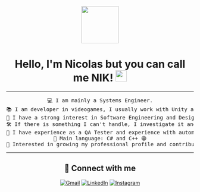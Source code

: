 <div align="center">
  
[this is for the picture]: #	
<div id="header">
<img src="https://media.giphy.com/media/M9gbBd9nbDrOTu1Mqx/giphy.gif" width="100"/>
</div>

<h1 align="center">
Hello, I'm Nicolas but you can call me NIK!
	<a href="https://github.com/Bouaskaoun" target="_self">
		<img src="https://media.giphy.com/media/hvRJCLFzcasrR4ia7z/giphy.gif" width="30">
	</a>
</h1>

<hr>

<pre>
💻 I am mainly a Systems Engineer.
📚 I am developer in videogames, I usually work with Unity and Unreal Engine 5.
📝 I have a strong interest in Software Engineering and Design.
🛠️ If there is something I can't handle, I investigate it and solve it.
🌱 I have experience as a QA Tester and experience with automation processes 
🌟 Main language: C# and C++ 😁
🚩 Interested in growing my professional profile and contributing my knowledge to the teams
</pre>
<hr>

## 🤝 Connect with me

<p align="center">
	<a href="mailto:nicostiv007@gmail.com"><img img src="https://img.shields.io/badge/gmail-%23EA4335.svg?style=plastic&logo=gmail&logoColor=white" alt="Gmail"/></a>
	<a href="https://www.linkedin.com/in/nikstevens/"><img src="https://img.shields.io/badge/linkedin-%230A66C2.svg?style=plastic&logo=linkedin&logoColor=white" alt="LinkedIn"/></a>
    <a href="https://www.instagram.com/nik0stevens/"><img src="https://img.shields.io/badge/Instagram-%23E4405F.svg?style=plastic&logo=instagram&logoColor=white" alt="Instagram"/></a>
</p>
